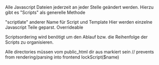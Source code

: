 Alle Javascript Dateien jederzeit an jeder Stelle geändert werden.
Hierzu gibt es "Scripts" als generelle Methode

"scriptlate" anderer Name für Script und Template
Hier werden einzelne Javascript Teile geparst.
Overrideable

Scriptsordering wird benötigt um den Ablauf bzw. die Reihenfolge der Scripts zu organisieren.

Alle directories müssen vom public_html dir aus markiert sein
// prevents from rendering/parsing into frontend
lockScript($name)